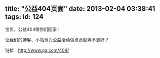 title: "公益404页面"
date: 2013-02-04 03:38:41
tags:
id: 124
---

宝贝，公益404带你们回家！

让我们的博客、小站也为公益活动做点贡献岂不更好？

链接：http://www.qq.com/404/